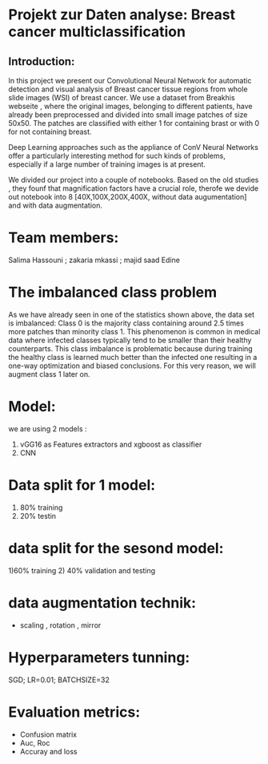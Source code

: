 # Projekt zur Daten analyse: Breast cancer multiclassification

## Introduction:
In this project we present our Convolutional Neural Network for automatic detection and visual analysis of Breast cancer  tissue regions from whole slide images (WSI) of breast cancer. We use a dataset from Breakhis webseite , where the original images, belonging to different patients, have already been preprocessed and divided into small image patches of size 50x50. The patches are classified with either 1 for containing brast or with 0 for not containing breast.

Deep Learning approaches such as the appliance of ConV Neural Networks offer a particularly interesting method for such kinds of problems, especially if a large number of training images is at present.



We divided our project into a couple of  notebooks.
 Based on the old studies , they founf that magnification factors have a crucial role, therofe we devide out notebook into 8 [40X,100X,200X,400X, without data augumentation] 
 and with data augmentation.

# Team members:
Salima Hassouni ;
zakaria mkassi ;
majid saad Edine

# The imbalanced class problem
As we have already seen in one of the statistics shown above, the data set is imbalanced: Class 0 is the majority class containing around 2.5 times more patches than minority class 1. This phenomenon is common in medical data where infected classes typically tend to be smaller than their healthy counterparts. This class imbalance is problematic because during training the healthy class is learned much better than the infected one resulting in a one-way optimization and biased conclusions. For this very reason, we will augment class 1 later on.

# Model:
we are using 2 models :
1)  vGG16 as Features extractors and xgboost as classifier
2)  CNN
# Data split for 1 model:

1) 80% training 
2) 20% testin
# data split for the sesond model:

1)60% training 
2) 40% validation and testing
# data augmentation technik:

* scaling , rotation , mirror
# Hyperparameters tunning:

SGD; LR=0.01; BATCHSIZE=32

# Evaluation metrics:
* Confusion matrix
* Auc, Roc
* Accuray and loss







 
      
   
